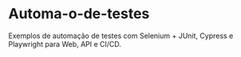 # Automa-o-de-testes
Exemplos de automação de testes com Selenium + JUnit, Cypress e Playwright para Web, API e CI/CD.
